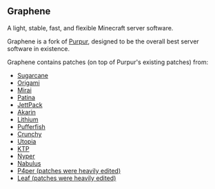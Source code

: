 [Purpur]: https://purpur.pl3x.net

## Graphene
A light, stable, fast, and flexible Minecraft server software.

Graphene is a fork of [Purpur], designed to be the overall best server software in existence.

Graphene contains patches (on top of Purpur's existing patches) from:
- [Sugarcane](https://github.com/SugarcaneMC/Sugarcane)
- [Origami](https://github.com/Minebench/Origami)
- [Mirai](https://github.com/etil2jz/Mirai)
- [Patina](https://github.com/PatinaMC/Patina)
- [JettPack](https://gitlab.com/Titaniumtown/JettPack/-/tree/main)
- [Akarin](https://github.com/Akarin-project/Akarin)
- [Lithium](https://github.com/CaffeineMC/lithium-fabric)
- [Pufferfish](https://github.com/pufferfish-gg/Pufferfish)
- [Crunchy](https://github.com/MrFishCakes/Crunchy)
- [Utopia](https://github.com/bortexel/utopia)
- [KTP](https://github.com/lynxplay/ktp)
- [Nyper](https://github.com/NyCodeGHG/Nyper)
- [Nabulus](https://github.com/FroobWorld/Nabulus)
- [P4per (patches were heavily edited)](https://github.com/acrylic-style/P4per)
- [Leaf (patches were heavily edited)](https://github.com/anhcraft/Leaf)
